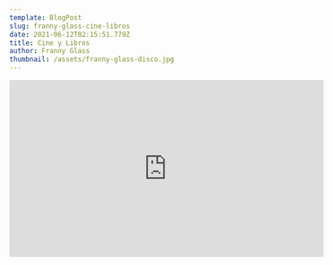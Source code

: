 ```yaml
---
template: BlogPost
slug: franny-glass-cine-libros
date: 2021-06-12T02:15:51.779Z
title: Cine y Libros
author: Franny Glass
thumbnail: /assets/franny-glass-disco.jpg
---
```

<iframe width="560" height="315" src="https://www.youtube.com/embed/iCMIbQJ9DWw" frameborder="0" allow="accelerometer; autoplay; encrypted-media; gyroscope; picture-in-picture" allowfullscreen></iframe>